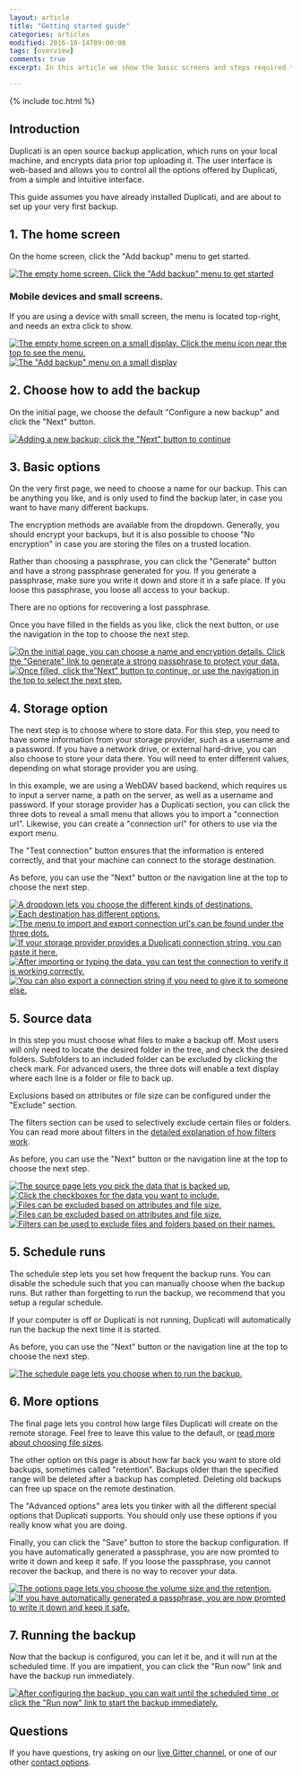 ```yaml
---
layout: article
title: "Getting started guide"
categories: articles
modified: 2016-10-14T09:00:00
tags: [overview]
comments: true
excerpt: In this article we show the basic screens and steps required to set up a backup, and explain some of the options.

---
```


{% include toc.html %}

## Introduction

Duplicati is an open source backup application, which runs on your local machine, and encrypts data prior top uploading it. The user interface is web-based and allows you to control all the options offered by Duplicati, from a simple and intuitive interface. 

This guide assumes you have already installed Duplicati, and are about to set up your very first backup.

## 1. The home screen

On the home screen, click the &quot;Add backup&quot; menu to get started.

<div class="lightgallery">
  <a href="../../images/quick-guide/home-empty.png" data-sub-html="The empty home screen. Click the &quot;Add backup&quot; menu to get started">
      <img src="../../images/quick-guide/home-empty-thumb.png" alt="The empty home screen. Click the &quot;Add backup&quot; menu to get started" />
  </a>
</div>

### Mobile devices and small screens.

If you are using a device with small screen, the menu is located top-right, and needs an extra click to show.

<div class="lightgallery">
  <a href="../../images/quick-guide/small-home-no-menu.png" data-sub-html="The empty home screen on a small display. Click the menu icon near the top to see the menu.">
      <img src="../../images/quick-guide/small-home-no-menu-thumb.png" alt="The empty home screen on a small display. Click the menu icon near the top to see the menu." />
  </a>

  <a href="../../images/quick-guide/small-home-with-menu.png" data-sub-html="The &quot;Add backup&quot; menu on a small display">
      <img src="../../images/quick-guide/small-home-with-menu-thumb.png" alt="The &quot;Add backup&quot; menu on a small display" />
  </a>

</div>

## 2. Choose how to add the backup

On the initial page, we choose the default "Configure a new backup" and click the "Next" button.

<div class="lightgallery">
  <a href="../../images/quick-guide/page0.png" data-sub-html="Adding a new backup; click the &quot;Next&quot; button to continue">
      <img src="../../images/quick-guide/page0-thumb.png" alt="Adding a new backup; click the &quot;Next&quot; button to continue" />
  </a>
</div>

## 3. Basic options

On the very first page, we need to choose a name for our backup. This can be anything you like, and is only used to find the backup later, in case you want to have many different backups.

The encryption methods are available from the dropdown. Generally, you should encrypt your backups, but it is also possible to choose "No encryption" in case you are storing the files on a trusted location.

Rather than choosing a passphrase, you can click the "Generate" button and have a strong passphrase generated for you. If you generate a passphrase, make sure you write it down and store it in a safe place. If you loose this passphrase, you loose all access to your backup. 

There are no options for recovering a lost passphrase.

Once you have filled in the fields as you like, click the next button, or use the navigation in the top to choose the next step.

<div class="lightgallery">
  <a href="../../images/quick-guide/page1-empty.png" data-sub-html="On the initial page, you can choose a name and encryption details. Click the &quot;Generate&quot; link to generate a strong passphrase to protect your data.">
      <img src="../../images/quick-guide/page1-empty-thumb.png" alt="On the initial page, you can choose a name and encryption details. Click the &quot;Generate&quot; link to generate a strong passphrase to protect your data." />
  </a>
  <a href="../../images/quick-guide/page1-filled.png" data-sub-html="Once filled, click the&quot;Next&quot; button to continue, or use the navigation in the top to select the next step.">
      <img src="../../images/quick-guide/page1-filled-thumb.png" alt="Once filled, click the&quot;Next&quot; button to continue, or use the navigation in the top to select the next step." />
  </a>
</div>

## 4. Storage option

The next step is to choose where to store data. For this step, you need to have some information from your storage provider, such as a username and a password. If you have a network drive, or external hard-drive, you can also choose to store your data there. You will need to enter different values, depending on what storage provider you are using.

In this example, we are using a WebDAV based backend, which requires us to input a server name, a path on the server, as well as a username and password. If your storage provider has a Duplicati section, you can click the three dots to reveal a small menu that allows you to import a "connection url". Likewise, you can create a "connection url" for others to use via the export menu.

The "Test connection" button ensures that the information is entered correctly, and that your machine can connect to the storage destination.

As before, you can use the "Next" button or the navigation line at the top to choose the next step.

<div class="lightgallery">
  <a href="../../images/quick-guide/page2-initial.png" data-sub-html="A dropdown lets you choose the different kinds of destinations.">
      <img src="../../images/quick-guide/page2-initial-thumb.png" alt="A dropdown lets you choose the different kinds of destinations." />
  </a>

  <a href="../../images/quick-guide/page2-empty.png" data-sub-html="Each destination has different options.">
      <img src="../../images/quick-guide/page2-empty-thumb.png" alt="Each destination has different options." />
  </a>

  <a href="../../images/quick-guide/page2-menu-open.png" data-sub-html="The menu to import and export connection url's can be found under the three dots.">
      <img src="../../images/quick-guide/page2-menu-open-thumb.png" alt="The menu to import and export connection url's can be found under the three dots." />
  </a>

  <a href="../../images/quick-guide/page2-import.png" data-sub-html="If your storage provider provides a Duplicati connection string, you can paste it here.">
      <img src="../../images/quick-guide/page2-import-thumb.png" alt="If your storage provider provides a Duplicati connection string, you can paste it here." />
  </a>

  <a href="../../images/quick-guide/page2-filled.png" data-sub-html="After importing or typing the data, you can test the connection to verify it is working correctly.">
      <img src="../../images/quick-guide/page2-filled-thumb.png" alt="After importing or typing the data, you can test the connection to verify it is working correctly." />
  </a>

  <a href="../../images/quick-guide/page2-export.png" data-sub-html="You can also export a connection string if you need to give it to someone else.">
      <img src="../../images/quick-guide/page2-export-thumb.png" alt="You can also export a connection string if you need to give it to someone else." />
  </a>

</div>

## 5. Source data

In this step you must choose what files to make a backup off. Most users will only need to locate the desired folder in the tree, and check the desired folders. Subfolders to an included folder can be excluded by clicking the check mark. For advanced users, the three dots will enable a text display where each line is a folder or file to back up.

Exclusions based on attributes or file size can be configured under the "Exclude" section.

The filters section can be used to selectively exclude certain files or folders. You can read more about filters in the [detailed explanation of how filters work](../Filters).

As before, you can use the "Next" button or the navigation line at the top to choose the next step.

<div class="lightgallery">
  <a href="../../images/quick-guide/page3-empty.png" data-sub-html="The source page lets you pick the data that is backed up.">
      <img src="../../images/quick-guide/page3-empty-thumb.png" alt="The source page lets you pick the data that is backed up." />
  </a>

  <a href="../../images/quick-guide/page3-filled.png" data-sub-html="Click the checkboxes for the data you want to include.">
      <img src="../../images/quick-guide/page3-filled-thumb.png" alt="Click the checkboxes for the data you want to include." />
  </a>  

  <a href="../../images/quick-guide/page3-exclude-options.png" data-sub-html="Files can be excluded based on attributes and file size.">
      <img src="../../images/quick-guide/page3-exclude-options-thumb.png" alt="Files can be excluded based on attributes and file size." />
  </a>  

  <a href="../../images/quick-guide/page3-exclude-options.png" data-sub-html="Files can be excluded based on attributes and file size.">
      <img src="../../images/quick-guide/page3-exclude-options-thumb.png" alt="Files can be excluded based on attributes and file size." />
  </a>  

  <a href="../../images/quick-guide/page3-filters.png" data-sub-html="Filters can be used to exclude files and folders based on their names.">
      <img src="../../images/quick-guide/page3-filters-thumb.png" alt="Filters can be used to exclude files and folders based on their names." />
  </a>  

</div>


## 5. Schedule runs

The schedule step lets you set how frequent the backup runs. You can disable the schedule such that you can manually choose when the backup runs. But rather than forgetting to run the backup, we recommend that you setup a regular schedule.

If your computer is off or Duplicati is not running, Duplicati will automatically run the backup the next time it is started.

As before, you can use the "Next" button or the navigation line at the top to choose the next step.

<div class="lightgallery">
  <a href="../../images/quick-guide/page4.png" data-sub-html="The schedule page lets you choose when to run the backup.">
      <img src="../../images/quick-guide/page4-thumb.png" alt="The schedule page lets you choose when to run the backup." />
  </a>
</div>

## 6. More options

The final page lets you control how large files Duplicati will create on the remote storage. Feel free to leave this value to the default, or [read more about choosing file sizes](../Choosing-Sizes).

The other option on this page is about how far back you want to store old backups, sometimes called "retention". Backups older than the specified range will be deleted after a backup has completed. Deleting old backups can free up space on the remote destination.

The "Advanced options" area lets you tinker with all the different special options that Duplicati supports. You should only use these options if you really know what you are doing.

Finally, you can click the "Save" button to store the backup configuration. If you have automatically generated a passphrase, you are now promted to write it down and keep it safe. If you loose the passphrase, you cannot recover the backup, and there is no way to recover your data.

<div class="lightgallery">
  <a href="../../images/quick-guide/page5.png" data-sub-html="The options page lets you choose the volume size and the retention.">
      <img src="../../images/quick-guide/page5-thumb.png" alt="The options page lets you choose the volume size and the retention." />
  </a>

  <a href="../../images/quick-guide/confirm-generated-passphrase.png" data-sub-html="If you have automatically generated a passphrase, you are now promted to write it down and keep it safe.">
      <img src="../../images/quick-guide/confirm-generated-passphrase-thumb.png" alt="If you have automatically generated a passphrase, you are now promted to write it down and keep it safe." />
  </a>
</div>

## 7. Running the backup

Now that the backup is configured, you can let it be, and it will run at the scheduled time. If you are impatient, you can click the "Run now" link and have the backup run immediately.

<div class="lightgallery">
  <a href="../../images/quick-guide/backup-configured.png" data-sub-html="After configuring the backup, you can wait until the scheduled time, or click the &quot;Run now&quot; link to start the backup immediately.">
      <img src="../../images/quick-guide/backup-configured-thumb.png" alt="After configuring the backup, you can wait until the scheduled time, or click the &quot;Run now&quot; link to start the backup immediately." />
  </a>
</div>


## Questions

If you have questions, try asking on our [live Gitter channel](https://gitter.im/duplicati/Lobby), or one of our other [contact options](../../getintouch).
